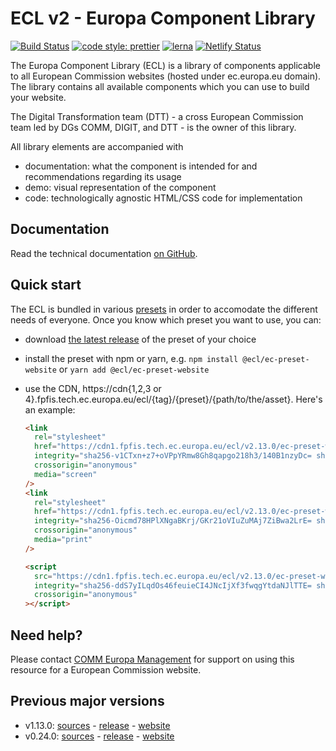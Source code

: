 # ECL v2 - Europa Component Library

[![Build Status](https://drone.fpfis.eu/api/badges/ec-europa/europa-component-library/status.svg)](https://drone.fpfis.eu/ec-europa/europa-component-library)
[![code style: prettier](https://img.shields.io/badge/code_style-prettier-ff69b4.svg?style=flat-square)](https://github.com/prettier/prettier)
[![lerna](https://img.shields.io/badge/maintained%20with-lerna-cc00ff.svg)](https://lernajs.io/)
[![Netlify Status](https://api.netlify.com/api/v1/badges/adff9a95-45f4-411e-a148-fef1211ac9ed/deploy-status)](https://app.netlify.com/sites/europa-component-library/deploys)

The Europa Component Library (ECL) is a library of components applicable to all European Commission websites (hosted under ec.europa.eu domain). The library contains all available components which you can use to build your website.

The Digital Transformation team (DTT) - a cross European Commission team led by DGs COMM, DIGIT, and DTT - is the owner of this library.

All library elements are accompanied with

- documentation: what the component is intended for and recommendations regarding its usage
- demo: visual representation of the component
- code: technologically agnostic HTML/CSS code for implementation

## Documentation

Read the technical documentation [on GitHub](docs/README.md).

## Quick start

The ECL is bundled in various [presets](docs/06-presets.md) in order to accomodate the different needs of everyone. Once you know which preset you want to use, you can:

- download [the latest release](https://github.com/ec-europa/europa-component-library/releases/latest) of the preset of your choice
- install the preset with npm or yarn, e.g. `npm install @ecl/ec-preset-website` or `yarn add @ecl/ec-preset-website`
- use the CDN, https://cdn{1,2,3 or 4}.fpfis.tech.ec.europa.eu/ecl/{tag}/{preset}/{path/to/the/asset}. Here's an example:

  ```html
  <link
    rel="stylesheet"
    href="https://cdn1.fpfis.tech.ec.europa.eu/ecl/v2.13.0/ec-preset-website/styles/ecl-ec-preset-website.css"
    integrity="sha256-v1CTxn+z7+oVPpYRmw8Gh8qapgo218h3/140B1nzyDc= sha384-c0RBCTUiD8yt8YwK3/NS8SQOc/zEoG5oTbCaS2uMFM4HHM6x5GKJxWrHTS4123vj sha512-KHvO0JEeM4P3ngZP610J+9uUbP+M4+JVm4g0Bc4IGC06NKR5GG8FD7ep2HlWzMoa/E7QxgLvzckBmkeFNlOPZg=="
    crossorigin="anonymous"
    media="screen"
  />
  <link
    rel="stylesheet"
    href="https://cdn1.fpfis.tech.ec.europa.eu/ecl/v2.13.0/ec-preset-website/styles/ecl-ec-preset-website-print.css"
    integrity="sha256-Oicmd78HPlXNgaBKrj/GKr21oVIuZuMAj7ZiBwa2LrE= sha384-RRjQWYP4a5Ap8F9ekTg2rjkY3RCJ0Cq/knH2sUbQNuILe6A9nPUHG//d2qpzcaai sha512-d0vldNfLozGMEqIkk5EAAxY4APXdMrxWaQtWhiju0KOOrCCQluLE8NAnc7gR647ejQfekerPjJQKRfCedWpZNw=="
    crossorigin="anonymous"
    media="print"
  />
  ```

  ```html
  <script
    src="https://cdn1.fpfis.tech.ec.europa.eu/ecl/v2.13.0/ec-preset-website/scripts/ecl-ec-preset-website.js"
    integrity="sha256-ddS7yILqdOs46feuieCI4JNcIjXf3fwqgYtdaNJlTTE= sha384-zBsN3ulpDj5Xzs40cYPxJ7TLzRq/ClFYbsXx0HtvvmzGKzP89lziyUgBZEZfybvS sha512-7bihYFYdXefaZmj+6WlBfPWGRA9Piu40Do0cBGOjzfEknLhrWTJhncChjEyrS6OSiR9bLcU03vZqbOZVzNDKxg=="
    crossorigin="anonymous"
  ></script>
  ```

## Need help?

Please contact [COMM Europa Management](mailto:Europamanagement@ec.europa.eu) for support on using this resource for a European Commission website.

## Previous major versions

- v1.13.0: [sources](https://github.com/ec-europa/europa-component-library/tree/v1) - [release](https://github.com/ec-europa/europa-component-library/releases/tag/v1.13.0) - [website](https://v1--europa-component-library.netlify.com/)
- v0.24.0: [sources](https://github.com/ec-europa/europa-component-library/tree/v0) - [release](https://github.com/ec-europa/europa-component-library/releases/tag/v0.24.0) - [website](https://v0--europa-component-library.netlify.com/)
